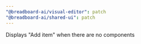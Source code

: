 ```yaml
---
"@breadboard-ai/visual-editor": patch
"@breadboard-ai/shared-ui": patch
---
```


Displays "Add item" when there are no components
